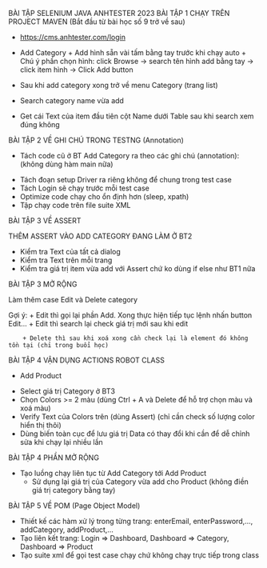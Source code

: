 
BÀI TẬP SELENIUM JAVA ANHTESTER 2023
BÀI TẬP 1 CHẠY TRÊN PROJECT MAVEN
(Bắt đầu từ bài học số 9 trở về sau)

- https://cms.anhtester.com/login

- Add Category
       + Add hình sẵn vài tấm bằng tay trước khi chạy auto
       + Chú ý phần chọn hình: click Browse -> search tên hình add bằng tay -> click item hình -> Click Add button
- Sau khi add category xong trở về menu Category (trang list)
- Search category name vừa add
- Get cái Text của item đầu tiên cột Name dưới Table sau khi search xem đúng không


BÀI TẬP 2 VỀ GHI CHÚ TRONG TESTNG (Annotation)

- Tách code cũ ở BT Add Category ra theo các ghi chú (annotation):
(không dùng hàm main nữa)

+ Tách đoạn setup Driver ra riêng không để chung trong test case
+ Tách Login sẽ chạy trước mỗi test case
+ Optimize code chạy cho ổn định hơn (sleep, xpath)
+ Tập chạy code trên file suite XML



BÀI TẬP 3 VỀ ASSERT

THÊM ASSERT VÀO ADD CATEGORY ĐANG LÀM Ở BT2

- Kiểm tra Text của tất cả dialog
- Kiểm tra Text trên mỗi trang
- Kiểm tra giá trị item vừa add với Assert chứ ko dùng if else như BT1 nữa



BÀI TẬP 3 MỞ RỘNG

Làm thêm case Edit và Delete category

Gợi ý:
        + Edit thì gọi lại phần Add. Xong thực hiện tiếp tục lệnh nhấn button Edit...
        + Edit thì search lại check giá trị mới sau khi edit

        + Delete thì sau khi xoá xong cần check lại là element đó không tồn tại (chỉ trong buổi học)



BÀI TẬP 4 VẬN DỤNG ACTIONS ROBOT CLASS

- Add Product
 + Select giá trị Category ở BT3
 + Chọn Colors >= 2 màu (dùng Ctrl + A và Delete để hỗ trợ chọn màu và xoá màu)
 + Verify Text của Colors trên (dùng Assert) (chỉ cần check số lượng color hiển thị thôi)
 + Dùng biến toàn cục để lưu giá trị Data có thay đổi khi cần để dễ chỉnh sửa khi chạy lại nhiều lần




BÀI TẬP 4 PHẦN MỞ RỘNG

- Tạo luồng chạy liên tục từ Add Category tới Add Product
     + Sử dụng lại giá trị của Category vừa add cho Product (không điền giá trị category bằng tay)
 

BÀI TẬP 5 VỀ POM (Page Object Model)

- Thiết kế các hàm xử lý trong từng trang: enterEmail, enterPassword,..., addCategory, addProduct,...
- Tạo liên kết trang: Login => Dashboard, Dashboard => Category, Dashboard => Product
- Tạo suite xml để gọi test case chạy chứ không chạy trực tiếp trong class
